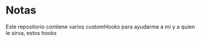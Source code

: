 # Notas
 
 Este repositorio contiene varios customHooks para ayudarme a mi y a quien le sirva, estos hooks